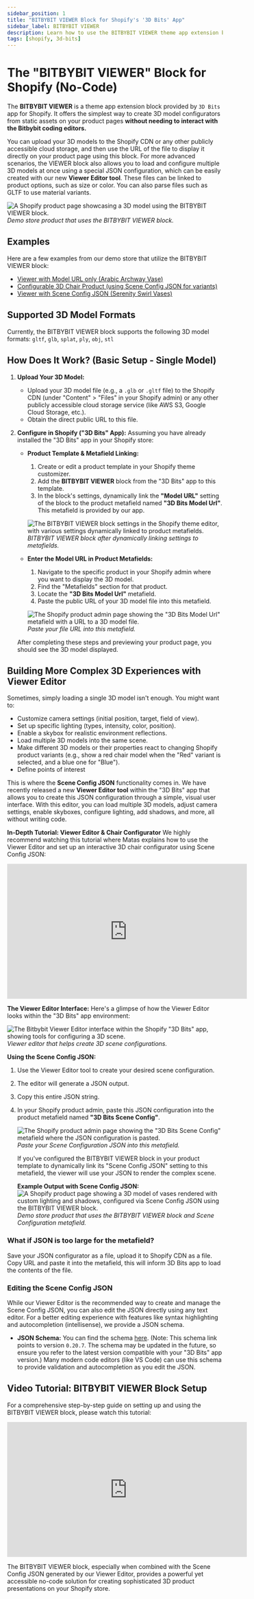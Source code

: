 ```yaml
---
sidebar_position: 1
title: "BITBYBIT VIEWER Block for Shopify's '3D Bits' App"
sidebar_label: BITBYBIT VIEWER
description: Learn how to use the BITBYBIT VIEWER theme app extension block in Shopify's "3D Bits" app to display static 3D models and configure complex scenes on your product pages without coding.
tags: [shopify, 3d-bits]
---
```


# The "BITBYBIT VIEWER" Block for Shopify (No-Code)

The **BITBYBIT VIEWER** is a theme app extension block provided by `3D Bits` app for Shopify. It offers the simplest way to create 3D model configurators from static assets on your product pages **without needing to interact with the Bitbybit coding editors.**

You can upload your 3D models to the Shopify CDN or any other publicly accessible cloud storage, and then use the URL of the file to display it directly on your product page using this block. For more advanced scenarios, the VIEWER block also allows you to load and configure multiple 3D models at once using a special JSON configuration, which can be easily created with our new **Viewer Editor tool**. These files can be linked to product options, such as size or color. You can also parse files such as GLTF to use material variants.

![A Shopify product page showcasing a 3D model using the BITBYBIT VIEWER block.](https://ik.imagekit.io/bitbybit/app/assets/start/shopify/bitbybit-viewer-theme-app-extension-block-shopify-3d-bits.jpeg "Demo store product using the BITBYBIT VIEWER block")
*Demo store product that uses the BITBYBIT VIEWER block.*

## Examples

Here are a few examples from our demo store that utilize the BITBYBIT VIEWER block:
*   [Viewer with Model URL only (Arabic Archway Vase)](https://bitbybit-dev-3d-configurators.myshopify.com/products/arabic-archway-vase-for-3d-printing)
*   [Configurable 3D Chair Product (using Scene Config JSON for variants)](https://bitbybit-dev-3d-configurators.myshopify.com/products/chair-configurator-no-code-variants)
*   [Viewer with Scene Config JSON (Serenity Swirl Vases)](https://bitbybit-dev-3d-configurators.myshopify.com/products/serenity-swirl-vases)

## Supported 3D Model Formats

Currently, the BITBYBIT VIEWER block supports the following 3D model formats:
`gltf`, `glb`, `splat`, `ply`, `obj`, `stl`

## How Does It Work? (Basic Setup - Single Model)

1.  **Upload Your 3D Model:**
    *   Upload your 3D model file (e.g., a `.glb` or `.gltf` file) to the Shopify CDN (under "Content" > "Files" in your Shopify admin) or any other publicly accessible cloud storage service (like AWS S3, Google Cloud Storage, etc.).
    *   Obtain the direct public URL to this file.

2.  **Configure in Shopify ("3D Bits" App):**
    Assuming you have already installed the "3D Bits" app in your Shopify store:
    *   **Product Template & Metafield Linking:**
        1.  Create or edit a product template in your Shopify theme customizer.
        2.  Add the **BITBYBIT VIEWER** block from the "3D Bits" app to this template.
        3.  In the block's settings, dynamically link the **"Model URL"** setting of the block to the product metafield named **"3D Bits Model Url"**. This metafield is provided by our app.

        ![The BITBYBIT VIEWER block settings in the Shopify theme editor, with various settings dynamically linked to product metafields.](https://ik.imagekit.io/bitbybit/app/assets/start/shopify/3d-bits-bitbybit-viewer-theme-app-extension-configuration-dynamic-links.jpeg "BITBYBIT VIEWER block with dynamically linked settings")
        *BITBYBIT VIEWER block after dynamically linking settings to metafields.*

    *   **Enter the Model URL in Product Metafields:**
        1.  Navigate to the specific product in your Shopify admin where you want to display the 3D model.
        2.  Find the "Metafields" section for that product.
        3.  Locate the **"3D Bits Model Url"** metafield.
        4.  Paste the public URL of your 3D model file into this metafield.

        ![The Shopify product admin page showing the "3D Bits Model Url" metafield with a URL to a 3D model file.](https://ik.imagekit.io/bitbybit/app/assets/start/shopify/bitbybit-model-preview-url-metafield.jpeg "Pasting the file URL into the metafield")
        *Paste your file URL into this metafield.*

    After completing these steps and previewing your product page, you should see the 3D model displayed.

## Building More Complex 3D Experiences with Viewer Editor

Sometimes, simply loading a single 3D model isn't enough. You might want to:
*   Customize camera settings (initial position, target, field of view).
*   Set up specific lighting (types, intensity, color, position).
*   Enable a skybox for realistic environment reflections.
*   Load multiple 3D models into the same scene.
*   Make different 3D models or their properties react to changing Shopify product variants (e.g., show a red chair model when the "Red" variant is selected, and a blue one for "Blue").
*   Define points of interest

This is where the **Scene Config JSON** functionality comes in. We have recently released a new **Viewer Editor tool** within the "3D Bits" app that allows you to create this JSON configuration through a simple, visual user interface. With this editor, you can load multiple 3D models, adjust camera settings, enable skyboxes, configure lighting, add shadows, and more, all without writing code.

**In-Depth Tutorial: Viewer Editor & Chair Configurator**
We highly recommend watching this tutorial where Matas explains how to use the Viewer Editor and set up an interactive 3D chair configurator using Scene Config JSON:

<div class="responsive-video-container">
  <iframe 
    width="560" 
    height="315" 
    src="https://www.youtube.com/embed/7R6ueAHGFhg" 
    title="3D Configurators On Shopify Product Pages with Bitbybit Viewer Editor And GLTF Assets (No Code)" 
    frameborder="0" 
    allow="accelerometer; autoplay; clipboard-write; encrypted-media; gyroscope; picture-in-picture; web-share" 
    allowfullscreen>
  </iframe>
</div>

**The Viewer Editor Interface:**
Here's a glimpse of how the Viewer Editor looks within the "3D Bits" app environment:

![The Bitbybit Viewer Editor interface within the Shopify "3D Bits" app, showing tools for configuring a 3D scene.](https://ik.imagekit.io/bitbybit/app/assets/start/shopify/3d-bits-viewer-editor-on-shopify-by-bitbybit.jpeg "Viewer editor for scene configurations")
*Viewer editor that helps create 3D scene configurations.*

**Using the Scene Config JSON:**
1.  Use the Viewer Editor tool to create your desired scene configuration.
2.  The editor will generate a JSON output.
3.  Copy this entire JSON string.
4.  In your Shopify product admin, paste this JSON configuration into the product metafield named **"3D Bits Scene Config"**.

    ![The Shopify product admin page showing the "3D Bits Scene Config" metafield where the JSON configuration is pasted.](https://ik.imagekit.io/bitbybit/app/assets/start/shopify/shopify-3d-bits-viewer-scene-config-json.jpeg "Pasting Scene Configuration JSON into the metafield")
    *Paste your Scene Configuration JSON into this metafield.*

    If you've configured the BITBYBIT VIEWER block in your product template to dynamically link its "Scene Config JSON" setting to this metafield, the viewer will use your JSON to render the complex scene.

    **Example Output with Scene Config JSON:**
    ![A Shopify product page showing a 3D model of vases rendered with custom lighting and shadows, configured via Scene Config JSON using the BITBYBIT VIEWER block.](https://ik.imagekit.io/bitbybit/app/assets/start/shopify/product-page-viewer-serenity-swirl-shopify.jpeg "Product page using VIEWER block and Scene Config JSON")
    *Demo store product that uses the BITBYBIT VIEWER block and Scene Configuration metafield.*

### What if JSON is too large for the metafield?

Save your JSON configurator as a file, upload it to Shopify CDN as a file. Copy URL and paste it into the metafield, this will inform 3D Bits app to load the contents of the file.

### Editing the Scene Config JSON

While our Viewer Editor is the recommended way to create and manage the Scene Config JSON, you can also edit the JSON directly using any text editor. For a better editing experience with features like syntax highlighting and autocompletion (intellisense), we provide a JSON schema.

*   **JSON Schema:** You can find the schema [here](https://ik.imagekit.io/bitbybit/app/assets/start/shopify/viewer-scene-config-schema-0-20-6.json). (Note: This schema link points to version `0.20.7`. The schema may be updated in the future, so ensure you refer to the latest version compatible with your "3D Bits" app version.)
    Many modern code editors (like VS Code) can use this schema to provide validation and autocompletion as you edit the JSON.

## Video Tutorial: BITBYBIT VIEWER Block Setup

For a comprehensive step-by-step guide on setting up and using the BITBYBIT VIEWER block, please watch this tutorial:

<div class="responsive-video-container">
  <iframe 
    width="560" 
    height="315" 
    src="https://www.youtube.com/embed/FcvQAVE1tDc" 
    title="Tutorial Explains How To Use 3D Bits App For Shopify With BITBYBIT VIEWER Theme App Extension Block" 
    frameborder="0" 
    allow="accelerometer; autoplay; clipboard-write; encrypted-media; gyroscope; picture-in-picture; web-share" 
    allowfullscreen>
  </iframe>
</div>

The BITBYBIT VIEWER block, especially when combined with the Scene Config JSON generated by our Viewer Editor, provides a powerful yet accessible no-code solution for creating sophisticated 3D product presentations on your Shopify store.